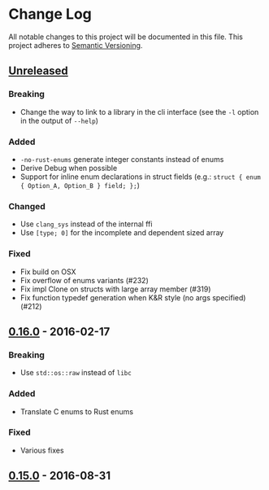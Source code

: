 # Change Log

All notable changes to this project will be documented in this file.
This project adheres to [Semantic Versioning](http://semver.org/).

## [Unreleased]
### Breaking
- Change the way to link to a library in the cli interface (see the `-l` option
  in the output of `--help`)

### Added
- `-no-rust-enums` generate integer constants instead of enums
- Derive Debug when possible
- Support for inline enum declarations in struct fields (e.g.: `struct { enum { Option_A, Option_B } field; };`)

### Changed
- Use `clang_sys` instead of the internal ffi
- Use `[type; 0]` for the incomplete and dependent sized array

### Fixed
- Fix build on OSX
- Fix overflow of enums variants (#232)
- Fix impl Clone on structs with large array member (#319)
- Fix function typedef generation when K&R style (no args specified) (#212)


## [0.16.0] - 2016-02-17
### Breaking
- Use `std::os::raw` instead of `libc`

### Added
- Translate C enums to Rust enums

### Fixed
- Various fixes

## [0.15.0] - 2016-08-31

[Unreleased]: https://github.com/crabtw/rust-bindgen/compare/0.16...HEAD
[0.16.0]: https://github.com/crabtw/rust-bindgen/compare/0.15...0.16
[0.15.0]: https://github.com/crabtw/rust-bindgen/compare/0.14...0.15
